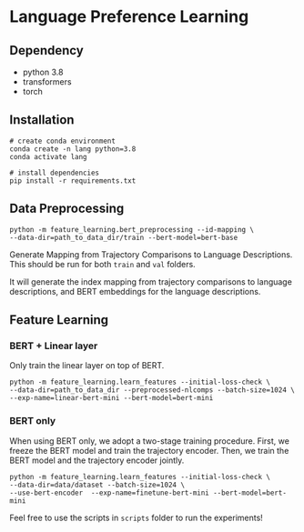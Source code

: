 # Language Preference Learning

## Dependency
- python 3.8
- transformers
- torch

## Installation
```
# create conda environment
conda create -n lang python=3.8
conda activate lang

# install dependencies
pip install -r requirements.txt
```


## Data Preprocessing
```
python -m feature_learning.bert_preprocessing --id-mapping \
--data-dir=path_to_data_dir/train --bert-model=bert-base
```
Generate Mapping from Trajectory Comparisons to Language Descriptions. 
This should be run for both `train` and `val` folders. 

It will generate the index mapping from trajectory comparisons to language descriptions, 
and BERT embeddings for the language descriptions. 

## Feature Learning
### BERT + Linear layer
Only train the linear layer on top of BERT.
```
python -m feature_learning.learn_features --initial-loss-check \
--data-dir=path_to_data_dir --preprocessed-nlcomps --batch-size=1024 \
--exp-name=linear-bert-mini --bert-model=bert-mini 
```

### BERT only
When using BERT only, we adopt a two-stage training procedure. First, we freeze the BERT model and train the trajectory encoder. 
Then, we train the BERT model and the trajectory encoder jointly.
```
python -m feature_learning.learn_features --initial-loss-check \
--data-dir=data/dataset --batch-size=1024 \
--use-bert-encoder  --exp-name=finetune-bert-mini --bert-model=bert-mini 
```

Feel free to use the scripts in `scripts` folder to run the experiments!


